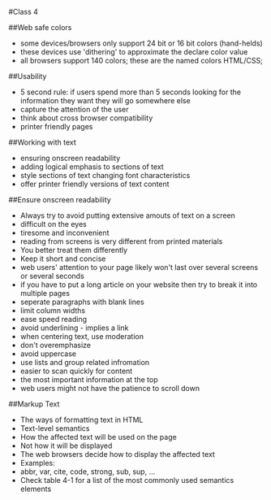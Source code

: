 #Class 4

##Web safe colors
- some devices/browsers only support 24 bit or 16 bit colors (hand-helds)
- these devices use 'dithering' to approximate the declare color value
- all browsers support 140 colors; these are the named colors HTML/CSS;

##Usability
- 5 second rule:  if users spend more than 5 seconds looking for the information they want they will go somewhere else
- capture the attention of the user
- think about cross browser compatibility
- printer friendly pages

##Working with text
- ensuring onscreen readability
- adding logical emphasis to sections of text
- style sections of text changing font characteristics
- offer printer friendly versions of text content

##Ensure onscreen readability
- Always try to avoid putting extensive amouts of text on a screen
- difficult on the eyes
- tiresome and inconvenient
- reading from screens is very different from printed materials
- You better treat them differently
- Keep it short and concise
- web users' attention to your page likely won't last over several screens or several seconds
- if you have to put a long article on your website then try to break it into multiple pages
- seperate paragraphs with blank lines
- limit column widths
- ease speed reading
- avoid underlining - implies a link
- when centering text, use moderation
- don't overemphasize
- avoid uppercase
- use lists and group related infromation
- easier to scan quickly for content
- the most important information at the top
- web users might not have the patience to scroll down

##Markup Text
- The ways of formatting text in HTML
- Text-level semantics
- How the affected text will be used on the page
- Not how it will be displayed
- The web browsers decide how to display the affected text
- Examples:
- abbr, var, cite, code, strong, sub, sup, ...
- Check table 4-1 for a list of the most commonly used semantics elements